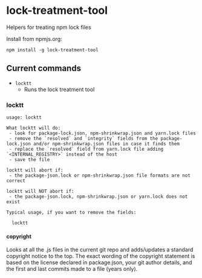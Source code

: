 lock-treatment-tool
============

Helpers for treating npm lock files

Install from npmjs.org:

    npm install -g lock-treatment-tool

## Current commands

 * `locktt`
   * Runs the lock treatment tool

### locktt

```
usage: locktt

What locktt will do:
 - look for package-lock.json, npm-shrinkwrap.json and yarn.lock files
 - remove the `resolved` and `integrity` fields from the package-lock.json and/or npm-shrinkwrap.json files in case it finds them
 - replace the `resolved` field from yarn.lock file adding `<INTERNAL_REGISTRY>` instead of the host
 - save the file

locktt will abort if:
 - the package-json.lock or npm-shrinkwrap.json file formats are not correct

locktt will NOT abort if:
 - the package-json.lock, npm-shrinkwrap.json or yarn.lock does not exist

Typical usage, if you want to remove the fields:

  locktt

```

#### copyright

Looks at all the .js files in the current git repo and adds/updates a
standard copyright notice to the top. The exact wording of the copyright
statement is based on the license declared in package.json, your git author
details, and the first and last commits made to a file (years only).
